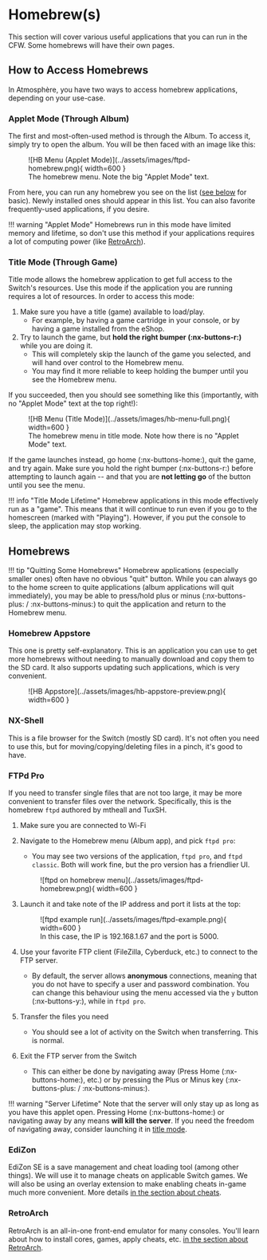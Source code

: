 # Homebrew(s)

This section will cover various useful applications that you can run in the CFW. Some homebrews will have their own pages.

## How to Access Homebrews

In Atmosphère, you have two ways to access homebrew applications, depending on your use-case.

### Applet Mode (Through Album)

The first and most-often-used method is through the Album. To access it, simply try to open the album. You will be then faced with an image like this:

<figure markdown>
  ![HB Menu (Applet Mode)](../assets/images/ftpd-homebrew.png){ width=600 }
  <figcaption>The homebrew menu. Note the big "Applet Mode" text.</figcaption>
</figure>

From here, you can run any homebrew you see on the list ([see below](#homebrews) for basic). Newly installed ones should appear in this list. You can also favorite frequently-used applications, if you desire.

!!! warning "Applet Mode"
    Homebrews run in this mode have limited memory and lifetime, so don't use this method if your applications requires a lot of computing power (like [RetroArch](#retroarch)).

### Title Mode (Through Game)

Title mode allows the homebrew application to get full access to the Switch's resources. Use this mode if the application you are running requires a lot of resources. In order to access this mode:

1. Make sure you have a title (game) available to load/play.
    - For example, by having a game cartridge in your console, or by having a game installed from the eShop. 
2. Try to launch the game, but **hold the right bumper (:nx-buttons-r:)** while you are doing it.
    - This will completely skip the launch of the game you selected, and will hand over control to the Homebrew menu.
    - You may find it more reliable to keep holding the bumper until you see the Homebrew menu.

If you succeeded, then you should see something like this (importantly, with no "Applet Mode" text at the top right!):

<figure markdown>
  ![HB Menu (Title Mode)](../assets/images/hb-menu-full.png){ width=600 }
  <figcaption>The homebrew menu in title mode. Note how there is no "Applet Mode" text.</figcaption>
</figure>

If the game launches instead, go home (:nx-buttons-home:), quit the game, and try again. Make sure you hold the right bumper (:nx-buttons-r:) before attempting to launch again -- and that you are **not letting go** of the button until you see the menu.

!!! info "Title Mode Lifetime"
    Homebrew applications in this mode effectively run as a "game". This means that it will continue to run even if you go to the homescreen (marked with "Playing"). However, if you put the console to sleep, the application may stop working.

## Homebrews

!!! tip "Quitting Some Homebrews"
    Homebrew applications (especially smaller ones) often have no obvious "quit" button. While you can always go to the home screen to quite applications (album applications will quit immediately), you may be able to press/hold plus or minus (:nx-buttons-plus: / :nx-buttons-minus:) to quit the application and return to the Homebrew menu. 

### Homebrew Appstore

This one is pretty self-explanatory. This is an application you can use to get more homebrews without needing to manually download and copy them to the SD card. It also supports updating such applications, which is very convenient.

<figure markdown>
  ![HB Appstore](../assets/images/hb-appstore-preview.png){ width=600 }
</figure>

### NX-Shell

This is a file browser for the Switch (mostly SD card). It's not often you need to use this, but for moving/copying/deleting files in a pinch, it's good to have.

### FTPd Pro

If you need to transfer single files that are not too large, it may be more convenient to transfer files over the network. Specifically, this is the homebrew `ftpd` authored by mtheall and TuxSH.

1. Make sure you are connected to Wi-Fi
2. Navigate to the Homebrew menu (Album app), and pick `ftpd pro`:
    - You may see two versions of the application, `ftpd pro`, and `ftpd classic`. Both will work fine, but the pro version has a friendlier UI.
    <figure markdown>
      ![ftpd on homebrew menu](../assets/images/ftpd-homebrew.png){ width=600 }
    </figure>

3. Launch it and take note of the IP address and port it lists at the top:

    <figure markdown>
      ![ftpd example run](../assets/images/ftpd-example.png){ width=600 }
    <figcaption>In this case, the IP is 192.168.1.67 and the port is 5000.</figcaption>
    </figure>

4. Use your favorite FTP client (FileZilla, Cyberduck, etc.) to connect to the FTP server.
    - By default, the server allows **anonymous** connections, meaning that you do not have to specify a user and password combination. You can change this behaviour using the menu accessed via the `y` button (:nx-buttons-y:), while in `ftpd pro`.

5. Transfer the files you need
    - You should see a lot of activity on the Switch when transferring. This is normal.

6. Exit the FTP server from the Switch
    - This can either be done by navigating away (Press Home (:nx-buttons-home:), etc.) or by pressing the Plus or Minus key (:nx-buttons-plus: / :nx-buttons-minus:).

!!! warning "Server Lifetime"
    Note that the server will only stay up as long as you have this applet open. Pressing Home (:nx-buttons-home:) or navigating away by any means **will kill the server**. If you need the freedom of navigating away, consider launching it in [title mode](#title-mode-through-game).

### EdiZon

EdiZon SE is a save management and cheat loading tool (among other things). We will use it to manage cheats on applicable Switch games. We will also be using an overlay extension to make enabling cheats in-game much more convenient. More details [in the section about cheats](switch-cheats.md).

### RetroArch

RetroArch is an all-in-one front-end emulator for many consoles. You'll learn about how to install cores, games, apply cheats, etc. [in the section about RetroArch](emulation.md).
